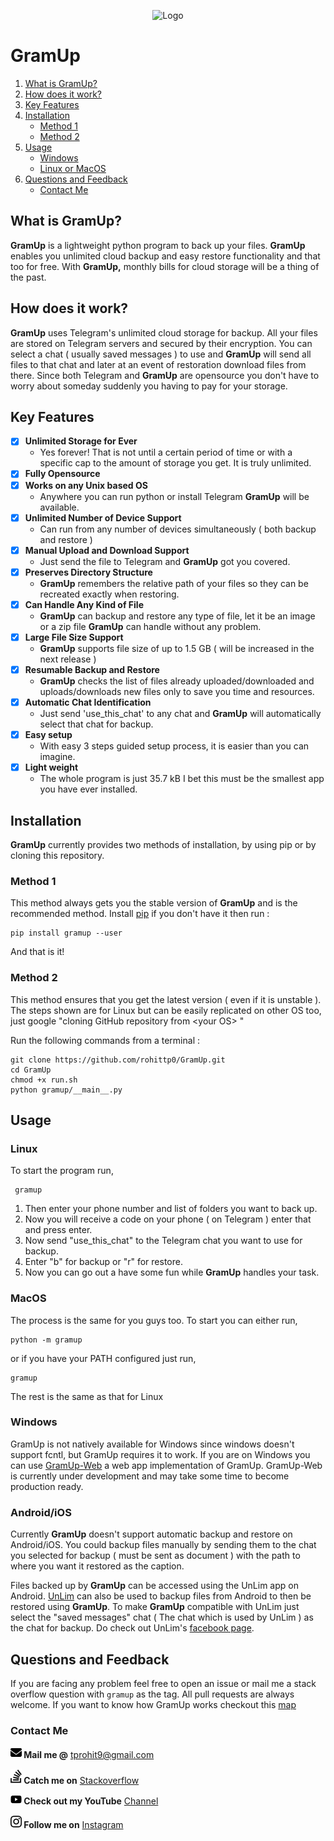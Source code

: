 <p align="center">
	<img src="./GramUp%20Icon.png" width=300 alt="Logo">
</p>

# GramUp

  1. [What is GramUp?](#what-is-gramup)
  2. [How does it work?](#how-does-it-work)
  3. [Key Features](#key-features)
  4. [Installation](#installation)
		* [Method 1](#method-1)
	    * [Method 2](#method-2)
  5. [Usage](#usage)
	    * [Windows](#windows)
	    * [Linux or MacOS](#linux)
  6. [Questions and Feedback](#questions-and-feedback)
	    * [Contact Me](#contact-me)

## What is GramUp?

**GramUp** is a lightweight python program to back up your files. **GramUp** enables you unlimited cloud backup and easy restore functionality and that too for free. With **GramUp,** monthly bills for cloud storage will be a thing of the past. 

##  How does it work?

**GramUp** uses Telegram's unlimited cloud storage for backup. All your files are stored on Telegram servers and secured by their encryption. You can select a chat ( usually saved messages ) to use and **GramUp** will send all files to that chat and later at an event of restoration download files from there. Since both Telegram and **GramUp** are opensource you don't have to worry about someday suddenly you having to pay for your storage.

##  Key Features

 - [x]  **Unlimited Storage for Ever**
	 - Yes forever! That is not until a certain period of time or with a specific cap to the amount of storage you get. It is truly unlimited.
 - [x] **Fully Opensource**
 - [x]  **Works on any Unix based OS**
     - Anywhere you can run python or install Telegram **GramUp** will be available.
 - [x] **Unlimited Number of Device Support**
	 - Can run from any number of devices simultaneously ( both backup and restore )
 - [x] **Manual Upload and Download Support**
	 - Just send the file to Telegram and **GramUp** got you covered.
 - [x] **Preserves Directory Structure**
	 - **GramUp** remembers the relative path of your files so they can be recreated exactly when restoring.
 - [x] **Can Handle Any Kind of File**
	 - **GramUp** can backup and restore any type of file, let it be an image or a zip file **GramUp** can handle without any problem. 
 - [x] **Large File Size Support**
	 - **GramUp** supports file size of up to 1.5 GB ( will be increased in the next release )
 - [x] **Resumable Backup and Restore**
	 - **GramUp** checks the list of files already uploaded/downloaded and uploads/downloads new files only to save you time and resources.
 - [x] **Automatic Chat Identification**
	 - Just send 'use_this_chat' to any chat and **GramUp** will automatically select that chat for backup.
 - [x] **Easy setup**
	 - With easy 3 steps guided setup process, it is easier than you can imagine.
 - [x] **Light weight**
	 -  The whole program is just 35.7 kB I bet this must be the smallest app you have ever installed.

## Installation

**GramUp** currently provides two methods of installation, by using pip or by cloning this repository.

### Method 1

This method always gets you the stable version of **GramUp** and is the recommended method. Install [pip](https://pypi.org/project/pip/) if you don't have it then run :

    pip install gramup --user
And that is it!

### Method 2 

This method ensures that you get the latest version ( even if it is unstable ).
The steps shown are for Linux but can be easily replicated on other OS too, just google "cloning GitHub repository from \<your OS\> "

Run the following commands from a terminal :

    git clone https://github.com/rohittp0/GramUp.git
    cd GramUp
    chmod +x run.sh    
	python gramup/__main__.py


## Usage

### Linux

To start the program run,

     gramup

 1. Then enter your phone number and list of folders you want to back up.
 2. Now you will receive a code on your phone ( on Telegram ) enter that and press enter. 
 3. Now send "use_this_chat" to the Telegram chat you want to use for backup.
 4. Enter "b" for backup or "r" for restore.
 5. Now you can go out a have some fun while **GramUp** handles your task.
 
### MacOS
 
 The process is the same for you guys too. To start you can either run,
 

    python -m gramup
 or if you have your PATH configured just run, 
 

    gramup

   The rest is the same as that for Linux

### Windows

GramUp is not natively available for Windows since windows doesn't support fcntl, but GramUp requires it to work. If you are on Windows you can use [GramUp-Web](https://github.com/rohittp0/Gramup-Web) a web app implementation of GramUp. GramUp-Web is currently under development and may take some time to become production ready. 

### Android/iOS

 Currently **GramUp** doesn't support automatic backup and restore on Android/iOS. You could backup files manually by sending them to the chat you selected for backup ( must be sent as document ) with the path to where you want it restored as the caption.

Files backed up by **GramUp** can be accessed using the UnLim app on Android. [UnLim](https://play.google.com/store/apps/details?id=com.kratosle.unlim&hl=en_IN&gl=US) can also be used to backup files from Android to then be restored using **GramUp**. To make **GramUp** compatible with UnLim just select the "saved messages" chat ( The chat which is used by UnLim ) as the chat for backup. Do check out UnLim's [facebook page](https://www.facebook.com/unlimcloudteam/).


## Questions and Feedback

If you are facing any problem feel free to open an issue or mail me a stack overflow question with  `gramup`  as the tag. All pull requests are always welcome. If you want to know how GramUp works checkout this [map](https://app.codesee.io/maps/public/82cdf100-2de8-11ec-80d0-7d2f654f857e)

### Contact Me

**<img src="./icons/envelope-solid.svg" width=18 alt="Logo">  Mail me @**  [tprohit9@gmail.com](mailto:tprohit9@gmail.com)

**<img src="./icons/stack-overflow.svg" width=18 alt="Logo">  Catch me on**  [Stackoverflow](https://stackoverflow.com/users/10182024/rohi)

**<img src="./icons/youtube.svg" width=18 alt="Logo">  Check out my YouTube**  [Channel](https://www.youtube.com/channel/UCVRdZwluF8jYXSIaHBqK73w)

**<img src="./icons/instagram.svg" width=18 alt="Logo">  Follow me on**  [Instagram](https://www.instagram.com/rohit_pnr/)

     

 
